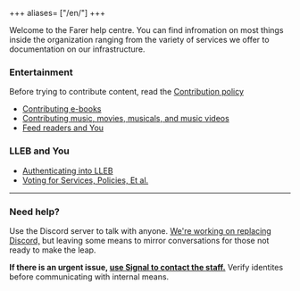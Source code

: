 +++
aliases= ["/en/"]
+++

Welcome to the Farer help centre. You can find infromation on most things inside the organization ranging from the variety of services we offer to documentation on our infrastructure.

### Entertainment
Before trying to contribute content, read the [Contribution policy](@/farer-and-you/contribution_policy.md)
- [Contributing e-books](@/entertainment/contribute_opds.md)
- [Contributing music, movies, musicals, and music videos](@/entertainment/contribute_plex.md)
- [Feed readers and You](@/entertainment/feed_readers.md)

### LLEB and You
- [Authenticating into LLEB](@/farer-and-you/authentication.md)
- [Voting for Services, Policies, Et al.](@/farer-and-you/voting.md)

---

### Need help?
Use the Discord server to talk with anyone. [We're working on replacing Discord,](https://github.com/LLEB-ME/wiki/issues/4) but leaving some means to mirror conversations for those not ready to make the leap.

**If there is an urgent issue, [use Signal to contact the staff.](https://signal.group/#CjQKIB4aklX7oIdMxAQGz5k01VjSn0q72AbkSBOWPlYP9ipUEhAg14RS_NU5lSVarHEL58XF)** Verify identites before communicating with internal means.